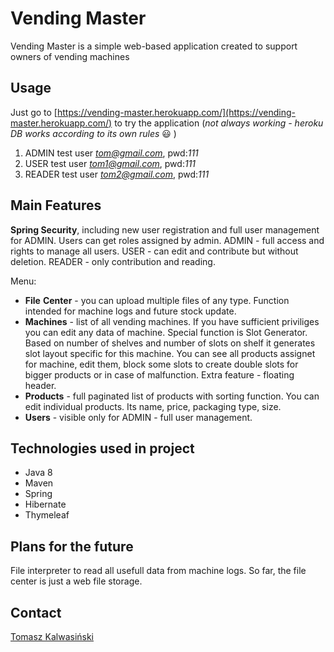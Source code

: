# Vending Master

Vending Master is a simple web-based application created to support owners of vending machines

## Usage

Just go to [https://vending-master.herokuapp.com/](https://vending-master.herokuapp.com/) to try the application 
(*not always working - heroku DB works according to its own rules* :smiley: )
1. ADMIN  test user       *tom@gmail.com*,    pwd:*111*
2. USER   test user       *tom1@gmail.com*,   pwd:*111*
3. READER test user       *tom2@gmail.com*,   pwd:*111*


## Main Features

**Spring Security**, including new user registration and full user management for ADMIN. 
Users can get roles assigned by admin. ADMIN - full access and rights to manage all users. 
USER - can edit and contribute but without deletion. READER - only contribution and reading.

Menu:
- **File** **Center** - you can upload multiple files of any type. Function intended for machine logs and future stock update.
- **Machines** - list of all vending machines. If you have sufficient priviliges you can edit any data of machine. Special function is Slot Generator. 
  Based on number of shelves and number of slots on shelf it generates slot layout specific for this machine. You can see all products assignet for machine, 
  edit them, block some slots to create double slots for bigger products or in case of malfunction. Extra feature - floating header.
- **Products** - full paginated list of products with sorting function. You can edit individual products. Its name, price, packaging type, size.
- **Users** - visible only for ADMIN - full user management.

## Technologies used in project
- Java 8
- Maven
- Spring
- Hibernate
- Thymeleaf

## Plans for the future

File interpreter to read all usefull data from machine logs. So far, the file center is just a web file storage.

## Contact
[Tomasz Kalwasiński](mailto:tomasz.kski@gmail.com)

